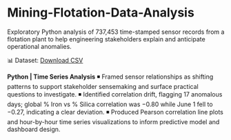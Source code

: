 # Mining-Flotation-Data-Analysis
Exploratory Python analysis of 737,453 time-stamped sensor records from a flotation plant to help engineering stakeholders explain and anticipate operational anomalies.

📊 Dataset: [Download CSV](https://1drv.ms/x/c/2fda181d9f583e5d/ESKZvWhXFUhGm7mZe3P1iV0BrKs0MVvQW6Hng1PJ4kNdEA?e=12KriO)

**Python | Time Series Analysis**
◾ Framed sensor relationships as shifting patterns to support stakeholder sensemaking and surface practical questions to investigate.
◾ Identified correlation drift, flagging 17 anomalous days; global % Iron vs % Silica correlation was −0.80 while June 1 fell to −0.27, indicating a clear deviation.
◾ Produced Pearson correlation line plots and hour-by-hour time series visualizations to inform predictive model and dashboard design.
